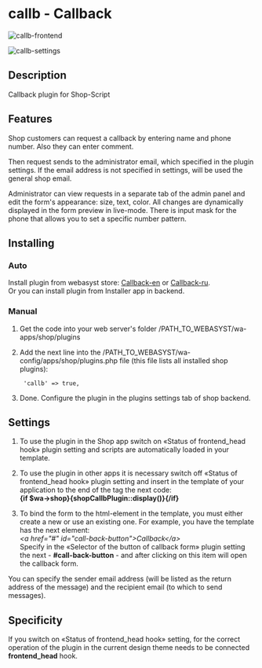 # callb - Callback

![callb-frontend](https://www.webasyst.com/wa-data/public/updates/img/86/1486/4848/4848.970.png)

![callb-settings](https://www.webasyst.com/wa-data/public/updates/img/86/1486/4847/4847.970.png)

## Description
Callback plugin for Shop-Script

## Features
Shop customers can request a callback by entering name and phone number. Also they can enter comment.

Then request sends to the administrator email, which specified in the plugin settings. If the email address is not specified in settings, will be used the general shop email.

Administrator can view requests in a separate tab of the admin panel and edit the form's appearance: size, text, color. All changes are dynamically displayed in the form preview in live-mode. There is input mask for the phone that allows you to set a specific number pattern.

## Installing
### Auto
Install plugin from webasyst store: [Callback-en](https://www.webasyst.com/store/plugin/shop/callb/) or [Callback-ru](https://www.webasyst.ru/store/plugin/shop/callb/).  
Or you can install plugin from Installer app in backend.

### Manual
1. Get the code into your web server's folder /PATH_TO_WEBASYST/wa-apps/shop/plugins

2. Add the next line into the /PATH_TO_WEBASYST/wa-config/apps/shop/plugins.php file (this file lists all installed shop plugins):

		'callb' => true,

3. Done. Configure the plugin in the plugins settings tab of shop backend.

## Settings
1. To use the plugin in the Shop app switch on «Status of frontend_head hook» plugin setting and scripts are automatically loaded in your template.

2. To use the plugin in other apps it is necessary switch off «Status of frontend_head hook» plugin setting and insert in the template of your application to the end of the tag <head> the next code:  
**{if $wa->shop}{shopCallbPlugin::display()}{/if}**

3. To bind the form to the html-element in the template, you must either create a new or use an existing one.
For example, you have the template has the next element:  
*&lt;a href="#" id="call-back-button"&gt;Callback&lt;/a&gt;*  
Specify in the «Selector of the button of callback form» plugin setting the next - **#call-back-button** - and after clicking on this item will open the callback form.

You can specify the sender email address (will be listed as the return address of the message) and the recipient email (to which to send messages).

## Specificity
If you switch on «Status of frontend_head hook» setting, for the correct operation of the plugin in the current design theme needs to be connected **frontend_head** hook.